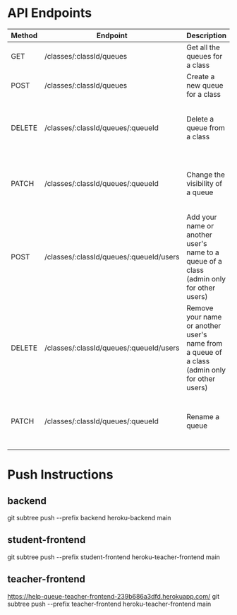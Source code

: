 # API Endpoints

| Method | Endpoint                                | Description                                                                                  | Parameters                                                       | Request Body                                                                      | Response                  |
| ------ | --------------------------------------- | -------------------------------------------------------------------------------------------- | ---------------------------------------------------------------- | --------------------------------------------------------------------------------- | ------------------------- |
| GET    | /classes/:classId/queues                | Get all the queues for a class                                                               | `classId`: The ID of the class                                   | None                                                                              | An array of queue objects |
| POST   | /classes/:classId/queues                | Create a new queue for a class                                                               | `classId`: The ID of the class                                   | {queueName: "new queue name"}                                                     | The created queue object  |
| DELETE | /classes/:classId/queues/:queueId       | Delete a queue from a class                                                                  | `classId`: The ID of the class<br>`queueId`: The ID of the queue | None                                                                              | The deleted queue object  |
| PATCH  | /classes/:classId/queues/:queueId       | Change the visibility of a queue                                                             | `classId`: The ID of the class<br>`queueId`: The ID of the queue | `{ visible: true\|false}`                                                         | The updated queue object  |
| POST   | /classes/:classId/queues/:queueId/users | Add your name or another user's name to a queue of a class (admin only for other users)      | `classId`: The ID of the class<br>`queueId`: The ID of the queue | {email: "user@example.com"} (optional)                                            | The updated queue object  |
| DELETE | /classes/:classId/queues/:queueId/users | Remove your name or another user's name from a queue of a class (admin only for other users) | `classId`: The ID of the class<br>`queueId`: The ID of the queue | {email: "user@example.com"} (optional), {resolutionStatus: "cancel" \| "resolve"} | The updated queue object  |
| PATCH  | /classes/:classId/queues/:queueId       | Rename a queue                                                                               | `classId`: The ID of the class<br>`queueId`: The ID of the queue | {queueName: "completed 8.1a"}                                                     | The updated queueName     |

# Push Instructions

## backend

git subtree push --prefix backend heroku-backend main

## student-frontend

git subtree push --prefix student-frontend heroku-teacher-frontend main

## teacher-frontend

https://help-queue-teacher-frontend-239b686a3dfd.herokuapp.com/
git subtree push --prefix teacher-frontend heroku-teacher-frontend main
